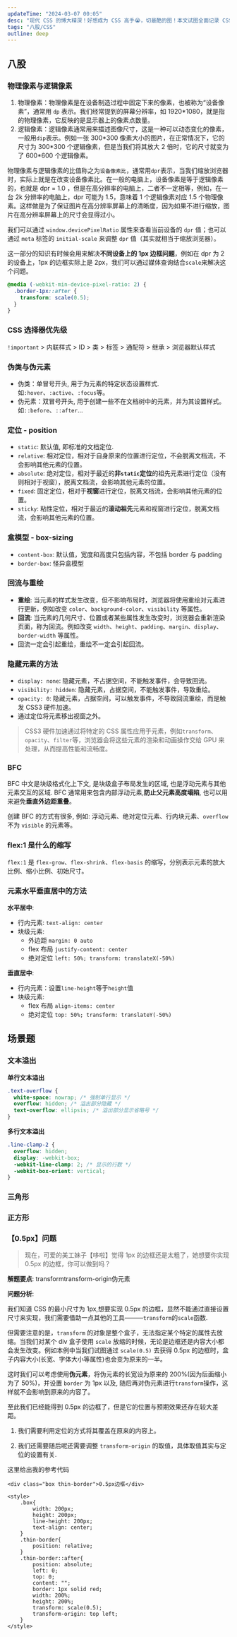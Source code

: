 ```yaml
---
updateTime: "2024-03-07 00:05"
desc: "现代 CSS 的博大精深！好想成为 CSS 高手😭，切最酷的图！本文试图全面记录 CSS 在面试中的考点，探索那些微小但重要的细节。"
tags: "八股/CSS"
outline: deep
---
```


## 八股

### 物理像素与逻辑像素

1. 物理像素：物理像素是在设备制造过程中固定下来的像素，也被称为“设备像素”，通常用 `dp` 表示。我们经常提到的屏幕分辨率，如 1920\*1080，就是指的物理像素，它反映的是显示器上的像素点数量。
2. 逻辑像素：逻辑像素通常用来描述图像尺寸，这是一种可以动态变化的像素，一般用`dip`表示。例如一张 300\*300 像素大小的图片，在正常情况下，它的尺寸为 300\*300 个逻辑像素，但是当我们将其放大 2 倍时，它的尺寸就变为了 600\*600 个逻辑像素。

物理像素与逻辑像素的比值称之为`设备像素比`，通常用`dpr`表示，当我们缩放浏览器时，实际上就是在改变设备像素比。在一般的电脑上，设备像素是等于逻辑像素的，也就是 dpr = 1.0 ，但是在高分辨率的电脑上，二者不一定相等，例如，在一台 2k 分辨率的电脑上，dpr 可能为 1.5，意味着 1 个逻辑像素对应 1.5 个物理像素。这样做是为了保证图片在高分辨率屏幕上的清晰度，因为如果不进行缩放，图片在高分辨率屏幕上的尺寸会显得过小。

我们可以通过 `window.devicePixelRatio` 属性来查看当前设备的 `dpr` 值；也可以通过 `meta` 标签的 `initial-scale` 来调整 `dpr` 值（其实就相当于缩放浏览器）。

这一部分的知识有时候会用来解决**不同设备上的 1px 边框问题**，例如在 dpr 为 2 的设备上，1px 的边框实际上是 2px，我们可以通过媒体查询结合`scale`来解决这个问题。

```css
@media (-webkit-min-device-pixel-ratio: 2) {
  .border-1px::after {
    transform: scale(0.5);
  }
}
```

### CSS 选择器优先级

`!important` > 内联样式 > ID > 类 > 标签 > 通配符 > 继承 > 浏览器默认样式

### 伪类与伪元素

- 伪类：单冒号开头, 用于为元素的特定状态设置样式. 如`:hover`、`:active`、`:focus`等。
- 伪元素：双冒号开头, 用于创建一些不在文档树中的元素，并为其设置样式。如`::before`、`::after`...

### 定位 - position

- `static`: 默认值, 即标准的文档定位.
- `relative`: 相对定位，相对于自身原来的位置进行定位，不会脱离文档流，不会影响其他元素的位置。
- `absolute`: 绝对定位，相对于最近的**非`static`定位**的祖先元素进行定位（没有则相对于视窗），脱离文档流，会影响其他元素的位置。
- `fixed`: 固定定位，相对于**视窗**进行定位，脱离文档流，会影响其他元素的位置。
- `sticky`: 粘性定位，相对于最近的**滚动祖先**元素和视窗进行定位，脱离文档流，会影响其他元素的位置。

### 盒模型 - box-sizing

- `content-box`: 默认值，宽度和高度只包括内容，不包括 border 与 padding
- `border-box`: 怪异盒模型

### 回流与重绘

- **重绘**: 当元素的样式发生改变，但不影响布局时，浏览器将使用重绘对元素进行更新，例如改变 `color`、`background-color`、`visibility` 等属性。
- **回流**: 当元素的几何尺寸、位置或者某些属性发生改变时，浏览器会重新渲染页面，称为回流。例如改变 `width`、`height`、`padding`、`margin`、`display`、`border-width` 等属性。
- 回流一定会引起重绘，重绘不一定会引起回流。

### 隐藏元素的方法

- `display: none`: 隐藏元素，不占据空间，不能触发事件，会导致回流。
- `visibility: hidden`: 隐藏元素，占据空间，不能触发事件，导致重绘。
- `opacity: 0`: 隐藏元素，占据空间，可以触发事件，不导致回流重绘，而是触发 CSS3 硬件加速。
- 通过定位将元素移出视窗之外。

> CSS3 硬件加速通过将特定的 CSS 属性应用于元素，例如`transform`、`opacity`、`filter`等，浏览器会将这些元素的渲染和动画操作交给 GPU 来处理，从而提高性能和流畅度。

### BFC

BFC 中文是块级格式化上下文, 是块级盒子布局发生的区域, 也是浮动元素与其他元素交互的区域. BFC 通常用来包含内部浮动元素,**防止父元素高度塌陷**, 也可以用来避免**垂直外边距重叠**。

创建 BFC 的方式有很多, 例如: 浮动元素、绝对定位元素、行内块元素、`overflow` 不为 `visible` 的元素等。

### flex:1 是什么的缩写

`flex:1` 是 `flex-grow`、`flex-shrink`、`flex-basis` 的缩写，分别表示元素的放大比例、缩小比例、初始尺寸。

### 元素水平垂直居中的方法

**水平居中**:

- 行内元素: `text-align: center`
- 块级元素:
  - 外边距 `margin: 0 auto`
  - flex 布局 `justify-content: center`
  - 绝对定位 `left: 50%; transform: translateX(-50%)`

**垂直居中**:

- 行内元素：设置`line-height`等于`height`值
- 块级元素:
  - flex 布局 `align-items: center`
  - 绝对定位 `top: 50%; transform: translateY(-50%)`

## 场景题

### 文本溢出

**单行文本溢出**

```css
.text-overflow {
  white-space: nowrap; /* 强制单行显示 */
  overflow: hidden; /* 溢出部分隐藏 */
  text-overflow: ellipsis; /* 溢出部分显示省略号 */
}
```

**多行文本溢出**

```css
.line-clamp-2 {
  overflow: hidden;
  display: -webkit-box;
  -webkit-line-clamp: 2; /* 显示的行数 */
  -webkit-box-orient: vertical;
}
```

### 三角形

### 正方形

### 【0.5px】问题

> 现在，可爱的美工妹子【哆啦】觉得 1px 的边框还是太粗了，她想要你实现 0.5px 的边框，你可以做到吗？

**解题要点**: <Badge>transform</Badge><Badge>transform-origin</Badge><Badge>伪元素</Badge>

**问题分析**:

我们知道 CSS 的最小尺寸为 1px,想要实现 0.5px 的边框，显然不能通过直接设置尺寸来实现，我们需要借助一点其他的工具———`transform`的`scale`函数.

但需要注意的是，`transform` 的对象是整个盒子，无法指定某个特定的属性去放缩。当我们对某个 div 盒子使用 `scale` 放缩的时候，无论是边框还是内容大小都会发生改变。例如本例中当我们试图通过 `scale(0.5)` 去获得 0.5px 的边框时，盒子内容大小(长宽、字体大小等属性)也会变为原来的一半。

这时我们可以考虑使用**伪元素**，将伪元素的长宽设为原来的 200%(因为后面缩小为了 50%)，并设置 `border` 为 1px 以及, 随后再对伪元素进行`transform`操作，这样就不会影响到原来的内容了。

至此我们已经能得到 0.5px 的边框了，但是它的位置与预期效果还存在较大差距。

1. 我们需要利用定位的方式将其覆盖在原来的内容上。

2. 我们还需要随后呢还需要调整 `transform-origin` 的取值，具体取值其实与定位的设置有关.

这里给出我的参考代码

```html{11,14,15,16,18-22}
<div class="box thin-border">0.5px边框</div>

<style>
    .box{
        width: 200px;
        height: 200px;
        line-height: 200px;
        text-align: center;
    }
    .thin-border{
        position: relative;
    }
    .thin-border::after{
        position: absolute;
        left: 0;
        top: 0;
        content: "";
        border: 1px solid red;
        width: 200%;
        height: 200%;
        transform: scale(0.5);
        transform-origin: top left;
    }
</style>
```
